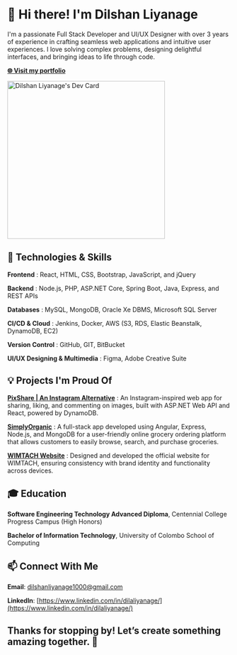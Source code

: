# 👋 Hi there! I'm Dilshan Liyanage

I'm a passionate Full Stack Developer and UI/UX Designer with over 3 years of experience in crafting seamless web applications and intuitive user experiences. I love solving complex problems, designing delightful interfaces, and bringing ideas to life through code.



**[🌐 Visit my portfolio](https://dilshanliyanage1000.github.io/portfolio/)**




<a href="https://app.daily.dev/justdila"><img src="https://api.daily.dev/devcards/v2/VzOYeZ5sdGpZRG3TGHk3U.png?type=default&r=tqw" width="356" alt="Dilshan Liyanage's Dev Card"/></a>





## 🔧 Technologies & Skills

**Frontend** : React, HTML, CSS, Bootstrap, JavaScript, and jQuery

**Backend** : Node.js, PHP, ASP.NET Core, Spring Boot, Java, Express, and REST APIs

**Databases** : MySQL, MongoDB, Oracle Xe DBMS, Microsoft SQL Server

**CI/CD & Cloud** : Jenkins, Docker, AWS (S3, RDS, Elastic Beanstalk, DynamoDB, EC2)

**Version Control** : GitHub, GIT, BitBucket

**UI/UX Designing & Multimedia** : Figma, Adobe Creative Suite




## 💡 Projects I'm Proud Of

**[PixShare | An Instagram Alternative](https://github.com/dilshanliyanage1000/PixshareAPI)** : An Instagram-inspired web app for sharing, liking, and commenting on images, built with ASP.NET Web API and React, powered by DynamoDB.

**[SimplyOrganic](https://github.com/Simply-Organic/simply-organic)** : A full-stack app developed using Angular, Express, Node.js, and MongoDB for a user-friendly online grocery ordering platform that allows customers to easily browse, search, and purchase groceries.

**[WIMTACH Website](https://www.figma.com/design/7w2rsR4ZqMs1GKHPIDUXHl/WIMTACH-Website?node-id=0-1&t=CFpq7V9ZgocmCOFy-0)** : Designed and developed the official website for WIMTACH, ensuring consistency with brand identity and functionality across devices.




## 🎓 Education

**Software Engineering Technology Advanced Diploma**, Centennial College Progress Campus (High Honors)

**Bachelor of Information Technology**, University of Colombo School of Computing





## 📫 Connect With Me

**Email**: dilshanliyanage1000@gmail.com

**LinkedIn**: [https://www.linkedin.com/in/dilaliyanage/](https://www.linkedin.com/in/dilaliyanage/)




## Thanks for stopping by! Let’s create something amazing together. 🚀
